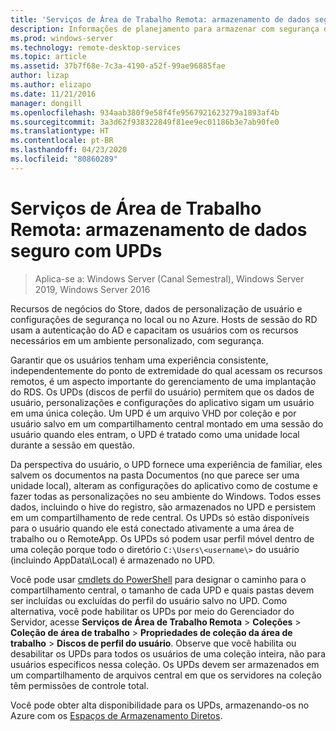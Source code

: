 ```yaml
---
title: 'Serviços de Área de Trabalho Remota: armazenamento de dados seguro'
description: Informações de planejamento para armazenar com segurança dados por meio de discos de perfil do usuário (UPDs) no RDS.
ms.prod: windows-server
ms.technology: remote-desktop-services
ms.topic: article
ms.assetid: 37b7f68e-7c3a-4190-a52f-99ae96885fae
author: lizap
ms.author: elizapo
ms.date: 11/21/2016
manager: dongill
ms.openlocfilehash: 934aab380f9e58f4fe9567921623279a1893af4b
ms.sourcegitcommit: 3a3d62f938322849f81ee9ec01186b3e7ab90fe0
ms.translationtype: HT
ms.contentlocale: pt-BR
ms.lasthandoff: 04/23/2020
ms.locfileid: "80860289"
---
```

# <a name="remote-desktop-services---secure-data-storage-with-upds"></a>Serviços de Área de Trabalho Remota: armazenamento de dados seguro com UPDs

>Aplica-se a: Windows Server (Canal Semestral), Windows Server 2019, Windows Server 2016

Recursos de negócios do Store, dados de personalização de usuário e configurações de segurança no local ou no Azure. Hosts de sessão do RD usam a autenticação do AD e capacitam os usuários com os recursos necessários em um ambiente personalizado, com segurança. 

Garantir que os usuários tenham uma experiência consistente, independentemente do ponto de extremidade do qual acessam os recursos remotos, é um aspecto importante do gerenciamento de uma implantação do RDS. Os UPDs (discos de perfil do usuário) permitem que os dados de usuário, personalizações e configurações do aplicativo sigam um usuário em uma única coleção. Um UPD é um arquivo VHD por coleção e por usuário salvo em um compartilhamento central montado em uma sessão do usuário quando eles entram, o UPD é tratado como uma unidade local durante a sessão em questão. 

Da perspectiva do usuário, o UPD fornece uma experiência de familiar, eles salvem os documentos na pasta Documentos (no que parece ser uma unidade local), alteram as configurações do aplicativo como de costume e fazer todas as personalizações no seu ambiente do Windows. Todos esses dados, incluindo o hive do registro, são armazenados no UPD e persistem em um compartilhamento de rede central. Os UPDs só estão disponíveis para o usuário quando ele está conectado ativamente a uma área de trabalho ou o RemoteApp. Os UPDs só podem usar perfil móvel dentro de uma coleção porque todo o diretório `C:\Users\<username\>` do usuário (incluindo AppData\Local) é armazenado no UPD.

Você pode usar [cmdlets do PowerShell](https://technet.microsoft.com/library/jj215443.aspx) para designar o caminho para o compartilhamento central, o tamanho de cada UPD e quais pastas devem ser incluídas ou excluídas do perfil do usuário salvo no UPD. Como alternativa, você pode habilitar os UPDs por meio do Gerenciador do Servidor, acesse **Serviços de Área de Trabalho Remota** > **Coleções** > **Coleção de área de trabalho** > **Propriedades de coleção da área de trabalho** > **Discos de perfil do usuário**. Observe que você habilita ou desabilitar os UPDs para todos os usuários de uma coleção inteira, não para usuários específicos nessa coleção. Os UPDs devem ser armazenados em um compartilhamento de arquivos central em que os servidores na coleção têm permissões de controle total. 

Você pode obter alta disponibilidade para os UPDs, armazenando-os no Azure com os [Espaços de Armazenamento Diretos](rds-storage-spaces-direct-deployment.md). 